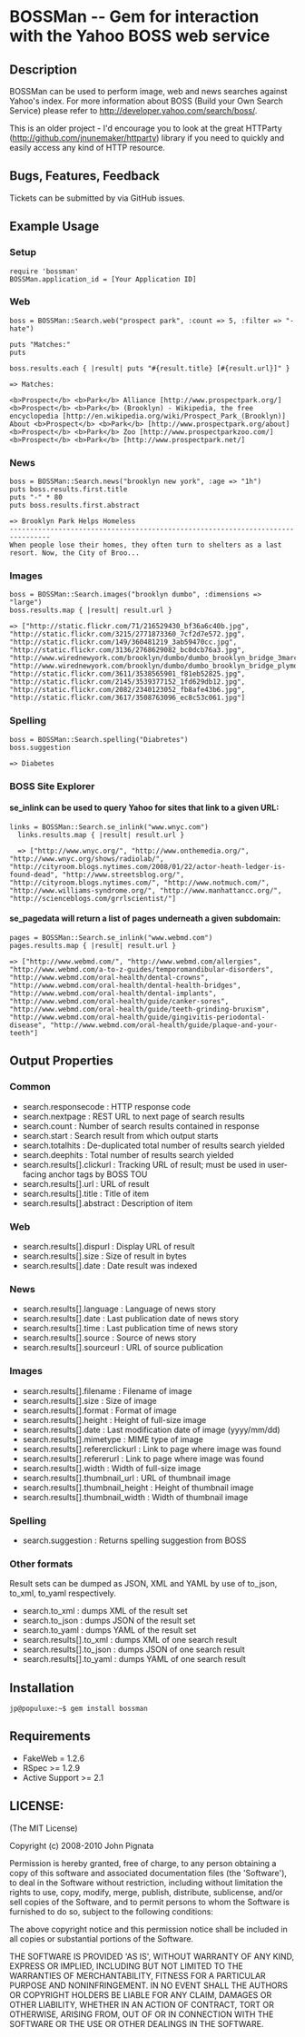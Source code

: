 # BOSSMan -- Gem for interaction with the Yahoo BOSS web service

## Description

BOSSMan can be used to perform image, web and news searches against Yahoo's index. For more information about BOSS (Build your Own Search Service) please refer to http://developer.yahoo.com/search/boss/. 

This is an older project - I'd encourage you to look at the great HTTParty (http://github.com/jnunemaker/httparty) library if you need to quickly and easily access any kind of HTTP resource.

## Bugs, Features, Feedback

Tickets can be submitted by via GitHub issues.

## Example Usage

### Setup

    require 'bossman'
    BOSSMan.application_id = [Your Application ID]

### Web

    boss = BOSSMan::Search.web("prospect park", :count => 5, :filter => "-hate")
    
    puts "Matches:"
    puts
    
    boss.results.each { |result| puts "#{result.title} [#{result.url}]" }
        
    => Matches:

    <b>Prospect</b> <b>Park</b> Alliance [http://www.prospectpark.org/]
    <b>Prospect</b> <b>Park</b> (Brooklyn) - Wikipedia, the free encyclopedia [http://en.wikipedia.org/wiki/Prospect_Park_(Brooklyn)]
    About <b>Prospect</b> <b>Park</b> [http://www.prospectpark.org/about]
    <b>Prospect</b> <b>Park</b> Zoo [http://www.prospectparkzoo.com/]
    <b>Prospect</b> <b>Park</b> [http://www.prospectpark.net/]  

### News

    boss = BOSSMan::Search.news("brooklyn new york", :age => "1h")
    puts boss.results.first.title
    puts "-" * 80
    puts boss.results.first.abstract
    
    => Brooklyn Park Helps Homeless
    --------------------------------------------------------------------------------
    When people lose their homes, they often turn to shelters as a last resort. Now, the City of Broo...
		
### Images

    boss = BOSSMan::Search.images("brooklyn dumbo", :dimensions => "large")
    boss.results.map { |result| result.url }

    => ["http://static.flickr.com/71/216529430_bf36a6c40b.jpg", "http://static.flickr.com/3215/2771873360_7cf2d7e572.jpg", "http://static.flickr.com/149/360481219_3ab59470cc.jpg", "http://static.flickr.com/3136/2768629082_bc0dcb76a3.jpg", "http://www.wirednewyork.com/brooklyn/dumbo/dumbo_brooklyn_bridge_3march02.jpg", "http://www.wirednewyork.com/brooklyn/dumbo/dumbo_brooklyn_bridge_plymouth_4july03.jpg", "http://static.flickr.com/3611/3538565901_f81eb52825.jpg", "http://static.flickr.com/2145/3539377152_1fd629db12.jpg", "http://static.flickr.com/2082/2340123052_fb8afe43b6.jpg", "http://static.flickr.com/3617/3508763096_ec8c53c061.jpg"]
  
### Spelling

    boss = BOSSMan::Search.spelling("Diabretes")
    boss.suggestion 

    => Diabetes
    
### BOSS Site Explorer   

#### se_inlink can be used to query Yahoo for sites that link to a given URL:

    links = BOSSMan::Search.se_inlink("www.wnyc.com")
	  links.results.map { |result| result.url }
	  
	  => ["http://www.wnyc.org/", "http://www.onthemedia.org/", "http://www.wnyc.org/shows/radiolab/", "http://cityroom.blogs.nytimes.com/2008/01/22/actor-heath-ledger-is-found-dead", "http://www.streetsblog.org/", "http://cityroom.blogs.nytimes.com/", "http://www.notmuch.com/", "http://www.williams-syndrome.org/", "http://www.manhattancc.org/", "http://scienceblogs.com/grrlscientist/"]

#### se_pagedata will return a list of pages underneath a given subdomain:

    pages = BOSSMan::Search.se_inlink("www.webmd.com")
    pages.results.map { |result| result.url }

    => ["http://www.webmd.com/", "http://www.webmd.com/allergies", "http://www.webmd.com/a-to-z-guides/temporomandibular-disorders", "http://www.webmd.com/oral-health/dental-crowns", "http://www.webmd.com/oral-health/dental-health-bridges", "http://www.webmd.com/oral-health/dental-implants", "http://www.webmd.com/oral-health/guide/canker-sores", "http://www.webmd.com/oral-health/guide/teeth-grinding-bruxism", "http://www.webmd.com/oral-health/guide/gingivitis-periodontal-disease", "http://www.webmd.com/oral-health/guide/plaque-and-your-teeth"]

## Output Properties

### Common

- search.responsecode         : HTTP response code
- search.nextpage             : REST URL to next page of search results
- search.count                : Number of search results contained in response
- search.start                : Search result from which output starts
- search.totalhits            : De-duplicated total number of results search yielded
- search.deephits             : Total number of results search yielded
- search.results[].clickurl   : Tracking URL of result; must be used in user-facing anchor tags by BOSS TOU
- search.results[].url			  : URL of result
- search.results[].title      : Title of item
- search.results[].abstract   : Description of item

### Web

- search.results[].dispurl    : Display URL of result
- search.results[].size       : Size of result in bytes
- search.results[].date       : Date result was indexed

### News

- search.results[].language   : Language of news story
- search.results[].date       : Last publication date of news story
- search.results[].time       : Last publication time of news story
- search.results[].source     : Source of news story
- search.results[].sourceurl  : URL of source publication

### Images

- search.results[].filename		    	: Filename of image
- search.results[].size				      : Size of image
- search.results[].format			    	: Format of image
- search.results[].height			    	: Height of full-size image
- search.results[].date			  	    : Last modification date of image (yyyy/mm/dd)
- search.results[].mimetype			    : MIME type of image
- search.results[].refererclickurl	: Link to page where image was found
- search.results[].refererurl 		  : Link to page where image was found
- search.results[].width				    : Width of full-size image
- search.results[].thumbnail_url		: URL of thumbnail image
- search.results[].thumbnail_height	: Height of thumbnail image
- search.results[].thumbnail_width  : Width of thumbnail image

### Spelling

- search.suggestion					        : Returns spelling suggestion from BOSS

### Other formats

Result sets can be dumped as JSON, XML and YAML by use of to_json, to_xml, to_yaml respectively.

- search.to_xml			          : dumps XML of the result set
- search.to_json	 			      : dumps JSON of the result set
- search.to_yaml				      : dumps YAML of the result set
- search.results[].to_xml     : dumps XML of one search result
- search.results[].to_json 	  : dumps JSON of one search result
- search.results[].to_yaml	  : dumps YAML of one search result

## Installation

    jp@populuxe:~$ gem install bossman

## Requirements

* FakeWeb = 1.2.6
* RSpec >= 1.2.9
* Active Support >= 2.1

## LICENSE:

(The MIT License)

Copyright (c) 2008-2010 John Pignata

Permission is hereby granted, free of charge, to any person obtaining
a copy of this software and associated documentation files (the
'Software'), to deal in the Software without restriction, including
without limitation the rights to use, copy, modify, merge, publish,
distribute, sublicense, and/or sell copies of the Software, and to
permit persons to whom the Software is furnished to do so, subject to
the following conditions:

The above copyright notice and this permission notice shall be
included in all copies or substantial portions of the Software.

THE SOFTWARE IS PROVIDED 'AS IS', WITHOUT WARRANTY OF ANY KIND,
EXPRESS OR IMPLIED, INCLUDING BUT NOT LIMITED TO THE WARRANTIES OF
MERCHANTABILITY, FITNESS FOR A PARTICULAR PURPOSE AND NONINFRINGEMENT.
IN NO EVENT SHALL THE AUTHORS OR COPYRIGHT HOLDERS BE LIABLE FOR ANY
CLAIM, DAMAGES OR OTHER LIABILITY, WHETHER IN AN ACTION OF CONTRACT,
TORT OR OTHERWISE, ARISING FROM, OUT OF OR IN CONNECTION WITH THE
SOFTWARE OR THE USE OR OTHER DEALINGS IN THE SOFTWARE.
